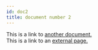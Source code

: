 ```yaml
---
id: doc2
title: document number 2
---
```


This is a link to [another document.](api.md)  
This is a link to an [external page.](http://www.example.com)
